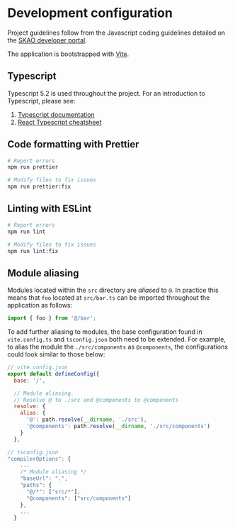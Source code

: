 # Development configuration

Project guidelines follow from the Javascript coding guidelines detailed on the [SKAO developer portal](https://developer.skao.int/en/latest/tools/codeguides/javascript-codeguide.html#ska-javascript-coding-guidelines).

The application is bootstrapped with [Vite](https://vitejs.dev/).

## Typescript

Typescript 5.2 is used throughout the project. For an introduction to Typescript, please see:

1. [Typescript documentation](https://www.typescriptlang.org/docs/)
2. [React Typescript cheatsheet](https://react-typescript-cheatsheet.netlify.app/)

## Code formatting with Prettier

```bash
# Report errors
npm run prettier

# Modify files to fix issues
npm run prettier:fix 
```

## Linting with ESLint

```bash
# Report errors
npm run lint

# Modify files to fix issues
npm run lint:fix
```

## Module aliasing

Modules located within the `src` directory are *aliased* to `@`. In practice this means that `foo` located at `src/bar.ts` can be imported throughout the application as follows:

```javascript
import { foo } from '@/bar';
```

To add further aliasing to modules, the base configuration found in `vite.config.ts` and `tsconfig.json` both need to be extended. For example, to alias the module the `./src/components` as `@components`, the configurations could look similar to those below:  

```javascript
// vite.config.json
export default defineConfig({
  base: '/',

  // Module aliasing.
  // Resolve @ to ./src and @components to @components
  resolve: {
    alias: {
      '@': path.resolve(__dirname, './src'),
      '@components': path.resolve(__dirname, './src/components')
    }
  },
```

```javascript
// tsconfig.json
"compilerOptions": {
    ...
    /* Module aliasing */
    "baseUrl": ".",
    "paths": {
      "@/*": ["src/*"],
      "@components": ["src/components"]
    },
    ...
  }
```
